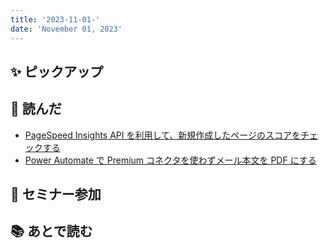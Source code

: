 ```yaml
---
title: '2023-11-01-'
date: 'November 01, 2023'
---
```


## ✨ ピックアップ

## 👀 読んだ

- [PageSpeed Insights API を利用して、新規作成したページのスコアをチェックする](https://www.newt.so/docs/tutorials/use-page-speed-insights-api)
- [Power Automate で Premium コネクタを使わずメール本文を PDF にする](https://qiita.com/DaddyDaddy/items/6383adf2d1034cf6e5ff)

## 🚶 セミナー参加

## 📚 あとで読む
